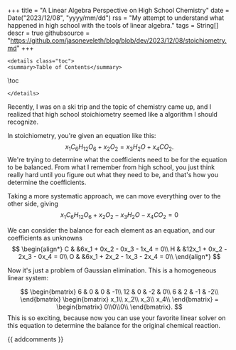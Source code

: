 +++
title = "A Linear Algebra Perspective on High School Chemistry"
date = Date("2023/12/08", "yyyy/mm/dd")
rss = "My attempt to understand what happened in high school with the tools of linear algebra."
tags = String[]
descr = true
githubsource = "https://github.com/jasoneveleth/blog/blob/dev/2023/12/08/stoichiometry.md"
+++
~~~
<details class="toc">
<summary>Table of Contents</summary>
~~~
\toc
~~~
</details>
~~~

Recently, I was on a ski trip and the topic of chemistry came up, and I realized that high school stoichiometry seemed like a algorithm I should recognize.

In stoichiometry, you're given an equation like this: $$x_1C_6H_{12}O_6 + x_2O_2 = x_3H_2O + x_4CO_2.$$
We're trying to determine what the coefficients need to be for the equation to be balanced. From what I remember from high school, you just think really hard until you figure out what they need to be, and that's how you determine the coefficients.

Taking a more systematic approach, we can move everything over to the other side, giving
$$x_1C_6H_{12}O_6 + x_2O_2 - x_3H_2O - x_4CO_2 = 0$$

We can consider the balance for each element as an equation, and our coefficients as unknowns
$$
\begin{align*}
C & &6x_1 + 0x_2 - 0x_3 - 1x_4 = 0\\
H & &12x_1 + 0x_2 - 2x_3 - 0x_4 = 0\\
O & &6x_1 + 2x_2 - 1x_3 - 2x_4 = 0\\
\end{align*}
$$

Now it's just a problem of Gaussian elimination. This is a homogeneous linear system:

$$
\begin{bmatrix}
6 & 0 & 0 & -1\\
12 & 0 & -2 & 0\\
6 & 2 & -1 & -2\\
\end{bmatrix}
\begin{bmatrix}
x_1\\
x_2\\
x_3\\
x_4\\
\end{bmatrix}
= \begin{bmatrix}
0\\0\\0\\
\end{bmatrix}.
$$
This is so exciting, because now you can use your favorite linear solver on this equation to determine the balance for the original chemical reaction.

{{ addcomments }}
